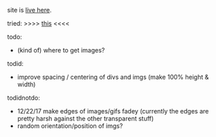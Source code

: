 site is [live here](https://martin-martin.github.io/see_through/).

tried: \>>>> [this](https://twitter.com/spacerezt/status/903047646549561344) <<<<

todo: 
- (kind of) where to get images? 

todid:
- improve spacing / centering of divs and imgs (make 100% height & width)

todidnotdo:
- 12/22/17 make edges of images/gifs fadey (currently the edges are pretty harsh against the other transparent stuff)
- random orientation/position of imgs?
